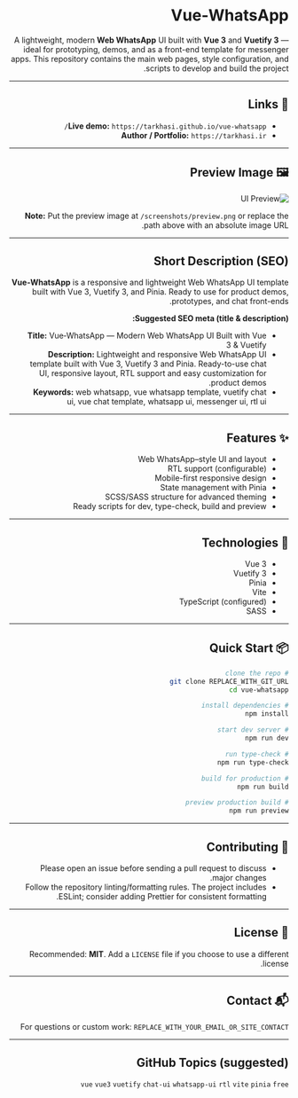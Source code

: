 <div dir="rtl" style="direction: rtl; text-align: right;">

# Vue‑WhatsApp

A lightweight, modern **Web WhatsApp** UI built with **Vue 3** and **Vuetify 3** — ideal for prototyping, demos, and as a front-end template for messenger apps. This repository contains the main web pages, style configuration, and scripts to develop and build the project.

---

## 🔗 Links

* **Live demo:** `https://tarkhasi.github.io/vue-whatsapp/`
* **Author / Portfolio:** `https://tarkhasi.ir`
 
---

## 🖼️ Preview Image

![UI Preview](/screenshots/preview.png)

**Note:** Put the preview image at `/screenshots/preview.png` or replace the path above with an absolute image URL.

---

## Short Description (SEO)

**Vue‑WhatsApp** is a responsive and lightweight Web WhatsApp UI template built with Vue 3, Vuetify 3, and Pinia. Ready to use for product demos, prototypes, and chat front-ends.

**Suggested SEO meta (title & description):**

* **Title:** Vue‑WhatsApp — Modern Web WhatsApp UI Built with Vue 3 & Vuetify
* **Description:** Lightweight and responsive Web WhatsApp UI template built with Vue 3, Vuetify 3 and Pinia. Ready-to-use chat UI, responsive layout, RTL support and easy customization for product demos.
* **Keywords:** web whatsapp, vue whatsapp template, vuetify chat ui, vue chat template, whatsapp ui, messenger ui, rtl ui

---

## ✨ Features

* Web WhatsApp–style UI and layout
* RTL support (configurable)
* Mobile-first responsive design
* State management with Pinia
* SCSS/SASS structure for advanced theming
* Ready scripts for dev, type-check, build and preview

---

## 🧰 Technologies

* Vue 3
* Vuetify 3
* Pinia
* Vite
* TypeScript (configured)
* SASS

---

## 📦 Quick Start

```bash
# clone the repo
git clone REPLACE_WITH_GIT_URL
cd vue-whatsapp

# install dependencies
npm install

# start dev server
npm run dev

# run type-check
npm run type-check

# build for production
npm run build

# preview production build
npm run preview
```
  
---

## 🤝 Contributing

* Please open an issue before sending a pull request to discuss major changes.
* Follow the repository linting/formatting rules. The project includes ESLint; consider adding Prettier for consistent formatting.

---

## 🧾 License

Recommended: **MIT**. Add a `LICENSE` file if you choose to use a different license.

---

## 📬 Contact

For questions or custom work: `REPLACE_WITH_YOUR_EMAIL_OR_SITE_CONTACT`

---

## GitHub Topics (suggested)

`vue` `vue3` `vuetify` `chat-ui` `whatsapp-ui` `rtl` `vite` `pinia` `free`
 